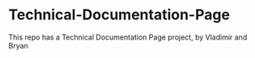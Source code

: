 # Technical-Documentation-Page
This repo has a Technical Documentation Page project, by Vladimir and Bryan
